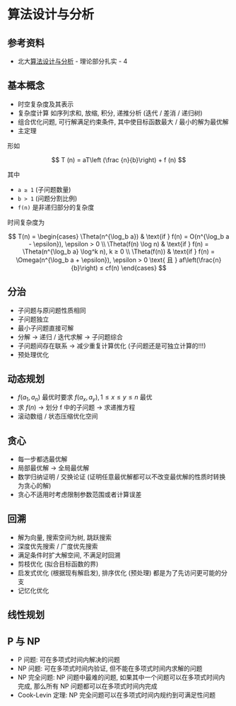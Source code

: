 # 算法设计与分析

## 参考资料

- 北大[算法设计与分析](https://www.bilibili.com/video/BV1254y1r71T) - 理论部分扎实 - 4

## 基本概念

- 时空复杂度及其表示
- 复杂度计算 如序列求和, 放缩, 积分, 递推分析 (迭代 / 差消 / 递归树)
- 组合优化问题, 可行解满足约束条件, 其中使目标函数最大 / 最小的解为最优解
- 主定理

形如

$$
T (n) = aT\left (\frac {n}{b}\right) + f (n)
$$

其中

- `a ≥ 1` (子问题数量)
- `b > 1` (问题分割比例)
- `f(n)` 是非递归部分的复杂度

时间复杂度为

$$
T(n) = \begin{cases}
\Theta(n^{\log_b a}) & \text{if } f(n) = O(n^{\log_b a - \epsilon}), \epsilon > 0 \\
\Theta(f(n) \log n) & \text{if } f(n) = \Theta(n^{\log_b a} \log^k n), k ≥ 0 \\
\Theta(f(n)) & \text{if } f(n) = \Omega(n^{\log_b a + \epsilon}), \epsilon > 0 \text{ 且 } af\left(\frac{n}{b}\right) ≤ cf(n)
\end{cases}
$$

## 分治

- 子问题与原问题性质相同
- 子问题独立
- 最小子问题直接可解
- 分解 -> 递归 / 迭代求解 -> 子问题综合
- 子问题间存在联系 -> 减少重复计算优化 (子问题还是可独立计算的!!!)
- 预处理优化

## 动态规划

- $f (a_1,a_n)$ 最优时要求 $f(a_x,a_y), 1 \leq x \leq y \leq n$ 最优
- 求 $f(n)$ -> 划分 f 中的子问题 -> 求递推方程
- 滚动数组 / 状态压缩优化空间

## 贪心

- 每一步都选最优解
- 局部最优解 -> 全局最优解
- 数学归纳证明 / 交换论证 (证明任意最优解都可以不改变最优解的性质时转换为贪心的解)
- 贪心不适用时考虑限制参数范围或者计算误差

## 回溯

- 解为向量, 搜索空间为树, 跳跃搜索
- 深度优先搜索 / 广度优先搜索
- 满足条件时扩大解空间, 不满足时回溯
- 剪枝优化 (拟合目标函数的界)
- 启发式优化 (根据现有解启发), 排序优化 (预处理) 都是为了先访问更可能的分支
- 记忆化优化

## 线性规划

## P 与 NP

- P 问题: 可在多项式时间内解决的问题
- NP 问题: 可在多项式时间内验证, 但不能在多项式时间内求解的问题
- NP 完全问题: NP 问题中最难的问题, 如果其中一个问题可以在多项式时间内完成, 那么所有 NP 问题都可以在多项式时间内完成
- Cook-Levin 定理: NP 完全问题可以在多项式时间内规约到可满足性问题
